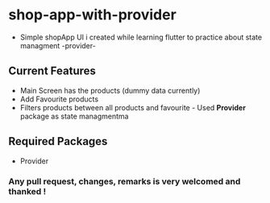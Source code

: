 # shop-app-with-provider
- Simple shopApp UI i created while learning flutter to practice about state managment -provider- 
## Current Features 
- Main Screen has the products (dummy data currently) 
- Add Favourite products 
- Filters products between all products and favourite - Used **Provider** package as state managmentma

## Required Packages
- Provider 
### Any pull request, changes, remarks is very welcomed and thanked !
